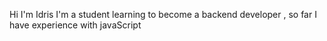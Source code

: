 Hi I'm Idris 
I'm a student learning to become a backend developer , so far I have experience with javaScript
